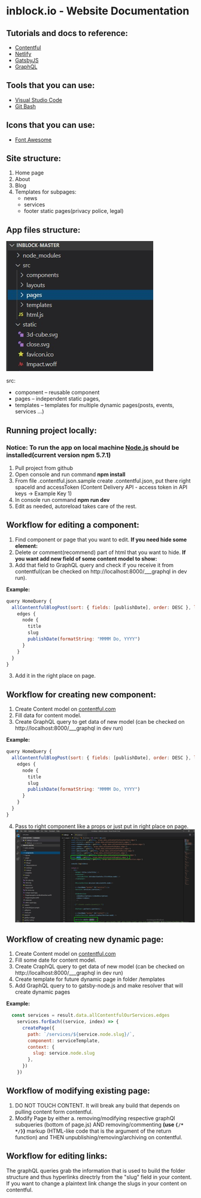 # inblock.io - Website Documentation

## Tutorials and docs to reference:
- [Contentful](https://www.contentful.com/developers/docs/tutorials/)
- [Netlify](https://docs.netlify.com/)
- [GatsbyJS ](https://www.gatsbyjs.org/tutorial/)
- [GraphQL](https://graphql.org/learn/)

## Tools that you can use:
- [Visual Studio Code](https://code.visualstudio.com/download)
- [Git Bash](https://git-scm.com/downloads)

## Icons that you can use:
- [Font Awesome](https://fontawesome.com/)

## Site structure: 
1. Home page
2. About
3. Blog
4. Templates for subpages: 
    - news
    - services
    - footer static pages(privacy police, legal)

## App files structure:
![App files structure](app-files-structure.jpg)

src:
- component – reusable component
- pages – independent static pages,
- templates – templates for multiple dynamic pages(posts, events, services …)

## Running project locally:
### Notice: To run the app on local machine [Node.js](https://nodejs.org/en/) should be installed(current version npm 5.7.1)
1. Pull project from github
2. Open console and run command __npm install__
3. From file .contentful.json.sample create .contentful.json, put there right spaceId and accessToken (Content Delivery API - access token in API keys -> Example Key 1)
4. In console run command __npm run dev__
5. Edit as needed, autoreload takes care of the rest.

## Workflow for editing a component:
1. Find component or page that you want to edit.
__If you need hide some element:__
2. Delete or comment(recommend) part of html that you want to hide. 
__If you want add new field of some content model to show:__
2. Add that field to GraphQL query and check if you receive it from contentful(can be checked on http://localhost:8000/___graphql in dev run). 

__Example:__
```javascript
query HomeQuery {
  allContentfulBlogPost(sort: { fields: [publishDate], order: DESC }, limit:4 ) {
    edges {
      node {
        title
        slug
        publishDate(formatString: "MMMM Do, YYYY")
      }
    }
  }
}
```

3. Add it in the right place on page.

## Workflow for creating new component:
1. Create Content model on [contentful.com](https://www.contentful.com)
2. Fill data for content model.
3. Create GraphQL query to get data of new model (can be checked on http://localhost:8000/___graphql in dev run)

__Example:__
```javascript
query HomeQuery {
  allContentfulBlogPost(sort: { fields: [publishDate], order: DESC }, limit:4 ) {
    edges {
      node {
        title
        slug
        publishDate(formatString: "MMMM Do, YYYY")
      }
    }
  }
}
```
4. Pass to right component like a props or just put in right place on page.
![Data in component](data-in-component.jpg)

## Workflow of creating new dynamic page:
1. Create Content model on [contentful.com](https://www.contentful.com)
2. Fill some date for content model.
3. Create CraphQL query to get data of new model (can be checked on http://localhost:8000/___graphql in dev run)
4. Create template for future dynamic page in folder /templates
5. Add GraphQL query to to gatsby-node.js and make resolver that will create dynamic pages

__Example:__
```javascript
  const services = result.data.allContentfulOurServices.edges
    services.forEach((service, index) => {
      createPage({
        path: `/services/${service.node.slug}/`,
        component: serviceTemplate,
        context: {
          slug: service.node.slug
        },
      })
    })
```

## Workflow of modifying existing page:
1. DO NOT TOUCH CONTENT. It will break any build that depends on pulling content form contentful.
2. Modify Page by either 
    a. removing/modifying respective graphQl subqueries (bottom of page.js) AND removing/commenting **(use `{/* */}`)** markup (HTML-like code that is the argument of the return function) and THEN unpublishing/removing/archiving on contentful.

## Workflow for editing links:
The graphQL queries grab the information that is used to build the folder structure and thus hyperlinks directrly from the "slug" field in your content. If you want to change a plaintext link change the slugs in your content on contentful.
